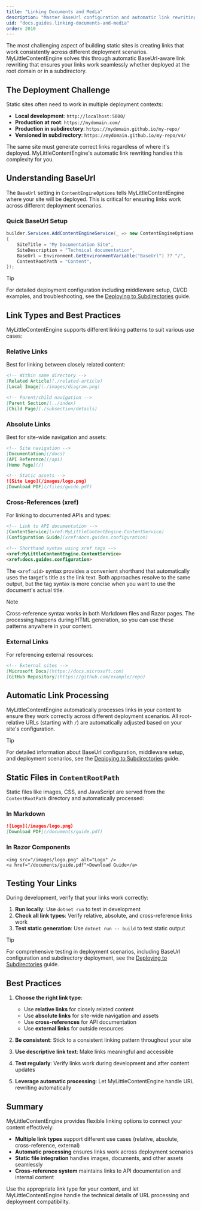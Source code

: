 ```yaml
---
title: "Linking Documents and Media"
description: "Master BaseUrl configuration and automatic link rewriting for consistent links across deployment scenarios"
uid: "docs.guides.linking-documents-and-media"
order: 2010
---
```


The most challenging aspect of building static sites is creating links that work consistently across different
deployment scenarios. MyLittleContentEngine solves this through automatic BaseUrl-aware link rewriting that ensures
your links work seamlessly whether deployed at the root domain or in a subdirectory.

## The Deployment Challenge

Static sites often need to work in multiple deployment contexts:

- **Local development**: `http://localhost:5000/`
- **Production at root**: `https://mydomain.com/`
- **Production in subdirectory**: `https://mydomain.github.io/my-repo/`
- **Versioned in subdirectory**: `https://mydomain.github.io/my-repo/v4/`

The same site must generate correct links regardless of where it's deployed. MyLittleContentEngine's automatic link
rewriting handles this complexity for you.

## Understanding BaseUrl

The `BaseUrl` setting in `ContentEngineOptions` tells MyLittleContentEngine where your site will be deployed. This is critical for ensuring links work across different deployment scenarios.

### Quick BaseUrl Setup

```csharp
builder.Services.AddContentEngineService(_ => new ContentEngineOptions
{
    SiteTitle = "My Documentation Site",
    SiteDescription = "Technical documentation",
    BaseUrl = Environment.GetEnvironmentVariable("BaseUrl") ?? "/",
    ContentRootPath = "Content",
});
```

> [!TIP]
> For detailed deployment configuration including middleware setup, CI/CD examples, and troubleshooting, see the [Deploying to Subdirectories](xref:docs.guides.deploying-to-subdirectories) guide.

## Link Types and Best Practices

MyLittleContentEngine supports different linking patterns to suit various use cases:

### Relative Links
Best for linking between closely related content:

```markdown
<!-- Within same directory -->
[Related Article](./related-article)
[Local Image](./images/diagram.png)

<!-- Parent/child navigation -->
[Parent Section](../index)
[Child Page](./subsection/details)
```

### Absolute Links
Best for site-wide navigation and assets:

```markdown
<!-- Site navigation -->
[Documentation](/docs)
[API Reference](/api)
[Home Page](/)

<!-- Static assets -->
![Site Logo](/images/logo.png)
[Download PDF](/files/guide.pdf)
```

### Cross-References (xref)
For linking to documented APIs and types:

```markdown
<!-- Link to API documentation -->
[ContentService](xref:MyLittleContentEngine.ContentService)
[Configuration Guide](xref:docs.guides.configuration)

<!-- Shorthand syntax using xref tags -->
<xref:MyLittleContentEngine.ContentService>
<xref:docs.guides.configuration>
```

The `<xref:uid>` syntax provides a convenient shorthand that automatically uses the target's title as the link text. Both approaches resolve to the same output, but the tag syntax is more concise when you want to use the document's actual title.

> [!NOTE]
> Cross-reference syntax works in both Markdown files and Razor pages. The processing happens during HTML generation, so you can use these patterns anywhere in your content.

### External Links
For referencing external resources:

```markdown
<!-- External sites -->
[Microsoft Docs](https://docs.microsoft.com)
[GitHub Repository](https://github.com/example/repo)
```

## Automatic Link Processing

MyLittleContentEngine automatically processes links in your content to ensure they work correctly across different deployment scenarios. All root-relative URLs (starting with `/`) are automatically adjusted based on your site's configuration.

> [!TIP]
> For detailed information about BaseUrl configuration, middleware setup, and deployment scenarios, see the [Deploying to Subdirectories](xref:docs.guides.deploying-to-subdirectories) guide.

## Static Files in `ContentRootPath`

Static files like images, CSS, and JavaScript are served from the `ContentRootPath` directory and automatically
processed:

### In Markdown

```markdown
![Logo](/images/logo.png)
[Download PDF](/documents/guide.pdf)
```

### In Razor Components

```razor
<img src="/images/logo.png" alt="Logo" />
<a href="/documents/guide.pdf">Download Guide</a>
```

## Testing Your Links

During development, verify that your links work correctly:

1. **Run locally**: Use `dotnet run` to test in development
2. **Check all link types**: Verify relative, absolute, and cross-reference links work
3. **Test static generation**: Use `dotnet run -- build` to test static output

> [!TIP]
> For comprehensive testing in deployment scenarios, including BaseUrl configuration and subdirectory deployment, see the [Deploying to Subdirectories](xref:docs.guides.deploying-to-subdirectories) guide.

## Best Practices

1. **Choose the right link type**:
   - Use **relative links** for closely related content
   - Use **absolute links** for site-wide navigation and assets
   - Use **cross-references** for API documentation
   - Use **external links** for outside resources

2. **Be consistent**: Stick to a consistent linking pattern throughout your site

3. **Use descriptive link text**: Make links meaningful and accessible

4. **Test regularly**: Verify links work during development and after content updates

5. **Leverage automatic processing**: Let MyLittleContentEngine handle URL rewriting automatically

## Summary

MyLittleContentEngine provides flexible linking options to connect your content effectively:

- **Multiple link types** support different use cases (relative, absolute, cross-reference, external)
- **Automatic processing** ensures links work across deployment scenarios
- **Static file integration** handles images, documents, and other assets seamlessly
- **Cross-reference system** maintains links to API documentation and internal content

Use the appropriate link type for your content, and let MyLittleContentEngine handle the technical details of URL processing and deployment compatibility.